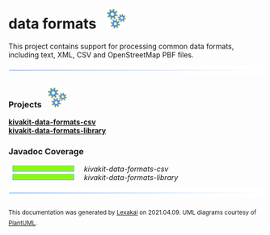 # data formats &nbsp;&nbsp;![](documentation/images/gears-40.png)

This project contains support for processing common data formats, including text, XML, CSV and OpenStreetMap PBF files.

![](documentation/images/horizontal-line.png)

[//]: # (start-user-text)



[//]: # (end-user-text)

### Projects &nbsp; ![](documentation/images/gears-40.png)

[**kivakit-data-formats-csv**](csv/README.md)  
[**kivakit-data-formats-library**](library/README.md)  

### Javadoc Coverage

&nbsp;  ![](documentation/images/meter-100-12.png) &nbsp; &nbsp; *kivakit-data-formats-csv*  
&nbsp;  ![](documentation/images/meter-100-12.png) &nbsp; &nbsp; *kivakit-data-formats-library*

[//]: # (start-user-text)



[//]: # (end-user-text)

![](documentation/images/horizontal-line.png)

  
<sub>This documentation was generated by [Lexakai](https://github.com/Telenav/lexakai) on 2021.04.09. UML diagrams courtesy
of [PlantUML](http://plantuml.com).</sub>
